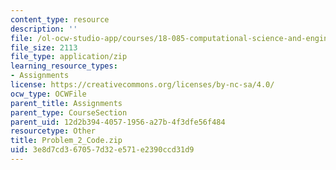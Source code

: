 ```yaml
---
content_type: resource
description: ''
file: /ol-ocw-studio-app/courses/18-085-computational-science-and-engineering-i-summer-2020/3e8d7cd367057d32e571e2390ccd31d9_Problem_2_Code.zip
file_size: 2113
file_type: application/zip
learning_resource_types:
- Assignments
license: https://creativecommons.org/licenses/by-nc-sa/4.0/
ocw_type: OCWFile
parent_title: Assignments
parent_type: CourseSection
parent_uid: 12d2b394-4057-1956-a27b-4f3dfe56f484
resourcetype: Other
title: Problem_2_Code.zip
uid: 3e8d7cd3-6705-7d32-e571-e2390ccd31d9
---
```

